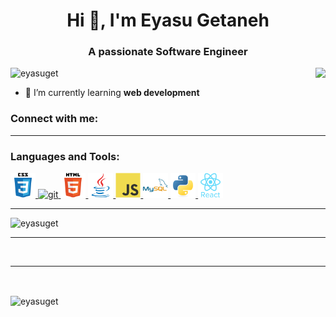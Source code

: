 <h1 align="center">Hi 👋, I'm Eyasu Getaneh</h1>
<h3 align="center">A passionate Software Engineer</h3>
<img align="right" src="https://miro.medium.com/v2/resize:fit:640/format:webp/1*xNQKHj5vR7w9AcY_bDKYYw.gif">

<p align="left"> <img src="https://komarev.com/ghpvc/?username=eyasuget&label=Profile%20views&color=0e75b6&style=flat" alt="eyasuget" /> </p>

- 🌱 I’m currently learning **web development**

<h3 align="left">Connect with me:</h3>
<p align="left">
</p>
<hr>
<h3 align="left">Languages and Tools:</h3>
<p align="left"> <a href="https://www.w3schools.com/css/" target="_blank" rel="noreferrer"> <img src="https://raw.githubusercontent.com/devicons/devicon/master/icons/css3/css3-original-wordmark.svg" alt="css3" width="40" height="40"/> </a> <a href="https://git-scm.com/" target="_blank" rel="noreferrer"> <img src="https://www.vectorlogo.zone/logos/git-scm/git-scm-icon.svg" alt="git" width="40" height="40"/> </a> <a href="https://www.w3.org/html/" target="_blank" rel="noreferrer"> <img src="https://raw.githubusercontent.com/devicons/devicon/master/icons/html5/html5-original-wordmark.svg" alt="html5" width="40" height="40"/> </a> <a href="https://www.java.com" target="_blank" rel="noreferrer"> <img src="https://raw.githubusercontent.com/devicons/devicon/master/icons/java/java-original.svg" alt="java" width="40" height="40"/> </a> <a href="https://developer.mozilla.org/en-US/docs/Web/JavaScript" target="_blank" rel="noreferrer"> <img src="https://raw.githubusercontent.com/devicons/devicon/master/icons/javascript/javascript-original.svg" alt="javascript" width="40" height="40"/> </a> <a href="https://www.mysql.com/" target="_blank" rel="noreferrer"> <img src="https://raw.githubusercontent.com/devicons/devicon/master/icons/mysql/mysql-original-wordmark.svg" alt="mysql" width="40" height="40"/> </a> <a href="https://www.python.org" target="_blank" rel="noreferrer"> <img src="https://raw.githubusercontent.com/devicons/devicon/master/icons/python/python-original.svg" alt="python" width="40" height="40"/> </a> <a href="https://reactjs.org/" target="_blank" rel="noreferrer"> <img src="https://raw.githubusercontent.com/devicons/devicon/master/icons/react/react-original-wordmark.svg" alt="react" width="40" height="40"/> </a> </p><hr>

<p><img align="top-left" src="https://github-readme-stats.vercel.app/api/top-langs?username=eyasuget&show_icons=true&locale=en&layout=compact" alt="eyasuget" /></p>
<hr><br>
<!-- <p>&nbsp;<img align="center" src="https://github-readme-stats.vercel.app/api?username=eyasuget&show_icons=true&locale=en" alt="eyasuget" /></p> -->
<hr style:"margin:0px"><br>
<p><img align="center" src="https://github-readme-streak-stats.herokuapp.com/?user=eyasuget&" alt="eyasuget" /></p>
